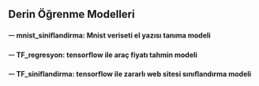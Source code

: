 ## Derin Öğrenme Modelleri
#### ᅳ mnist_siniflandirma: Mnist veriseti el yazısı tanıma modeli
#### ᅳ TF_regresyon: tensorflow ile araç fiyatı tahmin modeli
#### ᅳ TF_siniflandirma: tensorflow ile zararlı web sitesi sınıflandırma modeli
